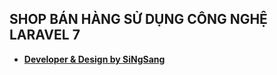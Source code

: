 
## SHOP BÁN HÀNG SỬ DỤNG CÔNG NGHỆ LARAVEL 7

- **[Developer & Design by SiNgSang](https://dongphucthanhcong.vn)**



